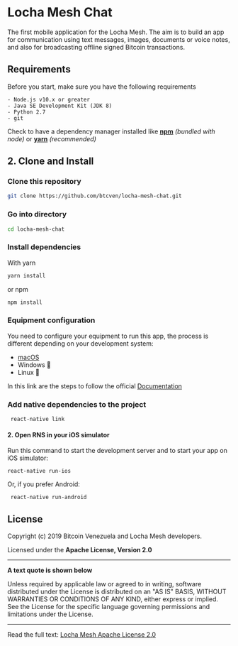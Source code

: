 # Locha Mesh Chat

The first mobile application for the Locha Mesh. The aim is to build an app for communication using text messages, images, documents or voice notes, and also for broadcasting offline signed Bitcoin transactions.

## Requirements
Before you start, make sure you have the following requirements

    - Node.js v10.x or greater
    - Java SE Development Kit (JDK 8)
    - Python 2.7
    - git
    
Check to have a dependency manager installed like [**npm**](https://) _(bundled with node)_ or [**yarn**](https://github.com/yarnpkg/yarn) _(recommended)_

## 2. Clone and Install

### Clone this repository 
```bash
git clone https://github.com/btcven/locha-mesh-chat.git
```

### Go into directory
```bash
cd locha-mesh-chat
```

### Install dependencies

With yarn

```bash
yarn install
```
or npm
```bash
npm install
```

### Equipment configuration

You need to configure your equipment to run this app, the process is different depending on your development system:
  
  * [macOS](documents/configuration/macOS.md)
  * Windows :construction_worker:
  * Linux :construction_worker:

In this link are the steps to follow the official [Documentation](https://facebook.github.io/react-native/docs/0.59/getting-started)

### Add native dependencies to the project

```
 react-native link

```

#### 2. Open RNS in your iOS simulator

Run this command to start the development server and to start your app on iOS simulator:

```
react-native run-ios

```
Or, if you prefer Android:
```
 react-native run-android
```

## License

Copyright (c) 2019 Bitcoin Venezuela and Locha Mesh developers.

Licensed under the **Apache License, Version 2.0**

---
**A text quote is shown below**

Unless required by applicable law or agreed to in writing, software
distributed under the License is distributed on an "AS IS" BASIS,
WITHOUT WARRANTIES OR CONDITIONS OF ANY KIND, either express or implied.
See the License for the specific language governing permissions and
limitations under the License.
___
Read the full text:
[Locha Mesh Apache License 2.0](https://github.com/btcven/LochaMesh-Chat/blob/master/LICENSE)
